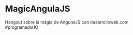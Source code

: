MagicAngulaJS
=============

Hangout sobre la mágia de AngularJS con desarrolloweb.com #programadorIO
